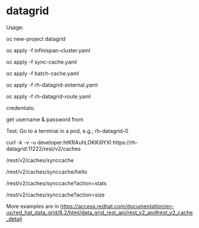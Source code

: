 # datagrid
Usage:

oc new-project datagrid

oc apply -f infinispan-cluster.yaml

oc apply -f sync-cache.yaml

oc apply -f batch-cache.yaml

oc apply -f rh-datagrid-external.yaml

oc apply -f rh-datagrid-route.yaml


credentials:

get username & password from


Test:
Go to a terminal in a pod, e.g.,  rh-datagrid-0

curl -k -v -u developer:htKRAuhLOKKi9YXl https://rh-datagrid:11222/rest/v2/caches

/rest/v2/caches/synccache

/rest/v2/caches/synccache/hello

/rest/v2/caches/synccache?action=stats

/rest/v2/caches/synccache?action=size

More examples are in https://access.redhat.com/documentation/en-us/red_hat_data_grid/8.2/html/data_grid_rest_api/rest_v2_api#rest_v2_cache_detail

